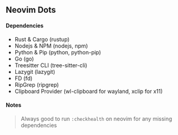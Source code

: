 ## Neovim Dots
#### Dependencies
- Rust & Cargo (rustup)
- Nodejs & NPM (nodejs, npm)
- Python & Pip (python, python-pip)
- Go (go)
- Treesitter CLI (tree-sitter-cli)
- Lazygit (lazygit)
- FD (fd)
- RipGrep (ripgrep)
- Clipboard Provider (wl-clipboard for wayland, xclip for x11)
#### Notes
> Always good to run `:checkhealth` on neovim for any missing dependencies
